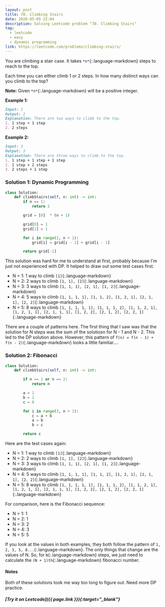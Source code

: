 ```yaml
---
layout: post
title: 70. Climbing Stairs
date: 2020-05-05 22:04
description: Solving Leetcode problem "70. Climbing Stairs"
tag:
  - leetcode
  - easy
  - dynamic programming
link: https://leetcode.com/problems/climbing-stairs/
---
```


You are climbing a stair case. It takes `*n*`{:.language-markdown} steps to reach to the top.

Each time you can either climb 1 or 2 steps. In how many distinct ways can you climb to the top?

**Note:** Given `*n*`{:.language-markdown} will be a positive integer.

**Example 1:**

```markdown
Input: 2
Output: 2
Explanation: There are two ways to climb to the top.
1. 1 step + 1 step
2. 2 steps
```

**Example 2:**

```markdown
Input: 3
Output: 3
Explanation: There are three ways to climb to the top.
1. 1 step + 1 step + 1 step
2. 1 step + 2 steps
3. 2 steps + 1 step
```



### Solution 1: Dynamic Programming

```python
class Solution:
    def climbStairs(self, n: int) -> int:
        if n == 1:
            return 1

        grid = [0]  * (n + 1)

        grid[0] = 1
        grid[1] = 1

        for i in range(2, n + 1):
            grid[i] = grid[i - 2] + grid[i - 1]

        return grid[-1]
```



This solution was hard for me to understand at first, probably because I'm just not experienced with DP. It helped to draw out some test cases first.

- N = 1: 1 way to climb ```[1]```{:.language-markdown}
- N = 2: 2 ways to climb ```[1, 1], [2]```{:.language-markdown}
- N = 3: 3 ways to climb ```[1, 1, 1], [2, 1], [1, 2]```{:.language-markdown}
- N = 4: 5 ways to climb ```[1, 1, 1, 1], [1, 1, 2], [1, 2, 1], [2, 1, 1], [2, 2]```{:.language-markdown}
- N = 5: 8 ways to climb ```[1, 1, 1, 1, 1], [1, 1, 1, 2], [1, 1, 2, 1], [1, 2, 1, 1], [2, 1, 1, 1], [1, 2, 2], [2, 1, 2], [2, 2, 1]```{:.language-markdown}

There are a couple of patterns here. The first thing that I saw was that the solution for N steps was the sum of the solutiosn for N - 1 and N - 2. This led to the DP solution above. However, this pattern of ```f(n) = f(n - 1) + f(n - 2)```{:.language-markdown} looks a little familiar....



### Solution 2: Fibonacci

```python
class Solution:
    def climbStairs(self, n: int) -> int:

        if n == 1 or n == 2:
            return n

        a = 1
        b = 2
        c = 0

        for i in range(3, n + 1):
            c = a + b
            a = b
            b = c

        return c
```



Here are the test cases again:

- N = 1: 1 way to climb ```[1]```{:.language-markdown}
- N = 2: 2 ways to climb ```[1, 1], [2]```{:.language-markdown}
- N = 3: 3 ways to climb ```[1, 1, 1], [2, 1], [1, 2]```{:.language-markdown}
- N = 4: 5 ways to climb ```[1, 1, 1, 1], [1, 1, 2], [1, 2, 1], [2, 1, 1], [2, 2]```{:.language-markdown}
- N = 5: 8 ways to climb ```[1, 1, 1, 1, 1], [1, 1, 1, 2], [1, 1, 2, 1], [1, 2, 1, 1], [2, 1, 1, 1], [1, 2, 2], [2, 1, 2], [2, 2, 1]```{:.language-markdown}

For comparison, here is the Fibonacci sequence:

- N = 1: 1
- N = 2: 1
- N = 3: 2
- N = 4: 3
- N = 5: 5

If you look at the values in both examples, they both follow the pattern of ```1, 2, 3, 5, 8...```{:.language-markdown}.  The only things that change are the values of N. So, for ```N```{:.language-markdown} steps, we just need to calculate the  ``(N + 1)th``{:.language-markdown} fibonacci number.



#### Notes

Both of these solutions took me way too long to figure out. Need more DP practice.



##### [Try it on Leetcode]({{ page.link }}){:target="_blank"}
